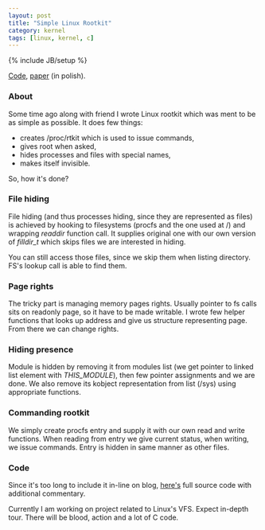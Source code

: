 ```yaml
---
layout: post
title: "Simple Linux Rootkit"
category: kernel
tags: [linux, kernel, c]
---
```

{% include JB/setup %}

[Code](https://github.com/ivyl/rootkit), [paper](http://issuu.com/ivyl/docs/rootkit) (in polish).

### About
Some time ago along with friend I wrote Linux rootkit which was ment to be as
simple as possible. It does few things:

 * creates /proc/rtkit which is used to issue commands,
 * gives root when asked,
 * hides processes and files with special names,
 * makes itself invisible.

So, how it's done?

### File hiding
File hiding (and thus processes hiding, since they are represented as files)
is achieved by hooking to filesystems (procfs and the one used at /) and
wrapping *readdir* function call. It supplies original one with our own version
of *filldir_t* which skips files we are interested in hiding.

You can still access those files, since we skip them when listing directory.
FS's lookup call is able to find them.


### Page rights
The tricky part is managing memory pages rights. Usually pointer to fs calls
sits on readonly page, so it have to be made writable. I wrote few helper
functions that looks up address and give us structure representing page. From
there we can change rights.

### Hiding presence
Module is hidden by removing it from modules list (we get pointer to linked
list element with *THIS_MODULE*), then few pointer assignments and we are done.
We also remove its kobject representation from list (/sys) using appropriate
functions.

### Commanding rootkit
We simply create procfs entry and supply it with our own read and write
functions. When reading from entry we give current status, when
writing, we issue commands. Entry is hidden in same manner as other files.



### Code
Since it's too long to include it in-line on blog,
[here's](https://gist.github.com/3964594#file_rt.c) full source code with
additional commentary.


Currently I am working on project related to Linux's VFS. Expect in-depth
tour. There will be blood, action and a lot of C code.
